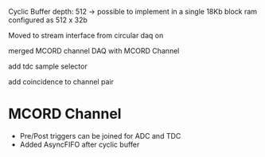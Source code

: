 Cyclic Buffer depth: 512 -> possible to implement in a single 18Kb block ram configured as 512 x 32b

Moved to stream interface from circular daq on

merged MCORD channel DAQ with MCORD Channel

add tdc sample selector

add coincidence to channel pair

# MCORD Channel

- Pre/Post triggers can be joined for ADC and TDC
- Added AsyncFIFO after cyclic buffer
